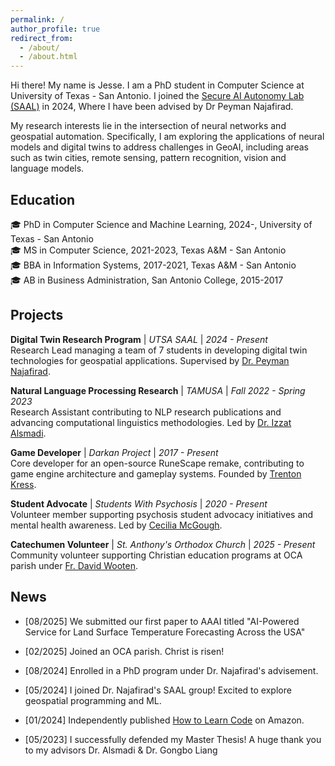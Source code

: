```yaml
---
permalink: /
author_profile: true
redirect_from: 
  - /about/
  - /about.html
---
```

Hi there! My name is Jesse. I am a PhD student in Computer Science at University of Texas - San Antonio. I joined the [Secure AI Autonomy Lab (SAAL)](https://secureaiautonomylab.github.io/) in 2024, Where I have been advised by Dr Peyman Najafirad.

My research interests lie in the intersection of neural networks and geospatial automation. Specifically, I am exploring the applications of neural models and digital twins to address challenges in GeoAI, including areas such as twin cities, remote sensing, pattern recognition, vision and language models.

Education
------
:mortar_board: PhD in Computer Science and Machine Learning, 2024-, University of Texas - San Antonio \
:mortar_board: MS in Computer Science, 2021-2023, Texas A&M - San Antonio \
:mortar_board: BBA in Information Systems, 2017-2021, Texas A&M - San Antonio \
:mortar_board: AB in Business Administration, San Antonio College, 2015-2017 

Projects
------

**Digital Twin Research Program** | *UTSA SAAL* | *2024 - Present*  
Research Lead managing a team of 7 students in developing digital twin technologies for geospatial applications. Supervised by [Dr. Peyman Najafirad](https://scholar.google.com/citations?user=uoCn8c8AAAAJ&hl=en).

**Natural Language Processing Research** | *TAMUSA* | *Fall 2022 - Spring 2023*  
Research Assistant contributing to NLP research publications and advancing computational linguistics methodologies. Led by [Dr. Izzat Alsmadi](https://scholar.google.com/citations?user=VuFUT2IAAAAJ&hl=en).

**Game Developer** | *Darkan Project* | *2017 - Present*  
Core developer for an open-source RuneScape remake, contributing to game engine architecture and gameplay systems. Founded by [Trenton Kress](https://trentonkress.com/).

**Student Advocate** | *Students With Psychosis* | *2020 - Present*  
Volunteer member supporting psychosis student advocacy initiatives and mental health awareness. Led by [Cecilia McGough](https://www.linkedin.com/in/cecilia-mcgough/).

**Catechumen Volunteer** | *St. Anthony's Orthodox Church* | *2025 - Present*  
Community volunteer supporting Christian education programs at OCA parish under [Fr. David Wooten](https://www.oca.org/clergy/David-Wooten/).

News
------
- [08/2025] We submitted our first paper to AAAI titled "AI-Powered Service for Land Surface Temperature Forecasting Across the USA"

- [02/2025] Joined an OCA parish. Christ is risen! 

- [08/2024] Enrolled in a PhD program under Dr. Najafirad's advisement.

- [05/2024] I joined Dr. Najafirad's SAAL group! Excited to explore geospatial programming and ML.

- [01/2024] Independently published [How to Learn Code](https://a.co/d/49pNQBI) on Amazon.

- [05/2023] I successfully defended my Master Thesis! A huge thank you to my advisors Dr. Alsmadi & Dr. Gongbo Liang
